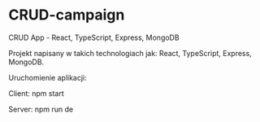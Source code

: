 # CRUD-campaign
CRUD App - React, TypeScript, Express, MongoDB

Projekt napisany w takich technologiach jak: React, TypeScript, Express, MongoDB.

Uruchomienie aplikacji:

Client: npm start

Server: npm run de

